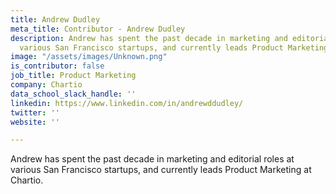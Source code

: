 ```yaml
---
title: Andrew Dudley
meta_title: Contributor - Andrew Dudley
description: Andrew has spent the past decade in marketing and editorial roles at
  various San Francisco startups, and currently leads Product Marketing at Chartio.
image: "/assets/images/Unknown.png"
is_contributor: false
job_title: Product Marketing
company: Chartio
data_school_slack_handle: ''
linkedin: https://www.linkedin.com/in/andrewddudley/
twitter: ''
website: ''

---
```

Andrew has spent the past decade in marketing and editorial roles at various San Francisco startups, and currently leads Product Marketing at Chartio.